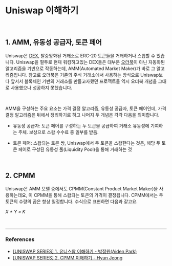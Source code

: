 # Uniswap 이해하기

<br />

## 1. AMM, 유동성 공급자, 토큰 페어

Uniswap은 [DEX](https://www.coinbase.com/learn/crypto-basics/what-is-a-dex), 탈중앙화된 거래소로 ERC-20 토큰들을 거래하거나 스왑할 수 있습니다. Uniswap을 필두로 현재 워킹하고있는 DEX들은 대부분 [오더북](https://en.wikipedia.org/wiki/Order_book)이 아닌 자동화된 알고리즘을 기반으로 작동하는데, AMM(Automated Market Maker)가 바로 그 알고리즘입니다. 참고로 오더북은 기존의 주식 거래소에서 사용하는 방식으로 Uniswap보다 앞서서 블록체인 기반의 거래소를 만들고자했던 프로젝트들 역시 오더북 개념을 그대로 사용했으나 성공하지 못했습니다.

<br />

AMM을 구성하는 주요 요소는 가격 결정 알고리즘, 유동성 공급자, 토큰 페어인데, 가격 결정 알고리즘은 뒤에서 정리하기로 하고 나머지 두 개념은 각각 다음을 의미합니다.

- 유동성 공급자: 토큰 페어를 구성하는 두 토큰을 공급하여 거래소 유동성에 기여하는 주체. 보상으로 스왑 수수료 중 일부를 받음.

- 토큰 페어: 스왑되는 토큰 쌍, Uniswap에서 두 토큰을 스왑한다는 것은, 해당 두 토큰 페어로 구성된 유동성 풀(Liquidity Pool)을 통해 거래하는 것

<br />

## 2. CPMM

Uniswap은 AMM 모델 중에서도 CPMM(Constant Product Market Maker)을 사용하는데요, 이 CPMM을 통해 스왑되는 토큰의 가격이 결정됩니다. CPMM에서는 두 토큰의 수량의 곱은 항상 일정합니다. 수식으로 표현하면 다음과 같고요.

_X * Y = K_

<br />

---

### References

- [[UNISWAP SERIES] 1. 유니스왑 이해하기 - 박정원(Aiden Park)](https://medium.com/@aiden.p/uniswap-series-1-%EC%9C%A0%EB%8B%88%EC%8A%A4%EC%99%91-%EC%9D%B4%ED%95%B4%ED%95%98%EA%B8%B0-e321446623c7)
- [[UNISWAP SERIES] 2. CPMM 이해하기 - Hyun Jeong](https://hyun-jeong.medium.com/uniswap-series-2-cpmm-%EC%9D%B4%ED%95%B4%ED%95%98%EA%B8%B0-4a82de8aba9)